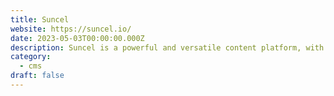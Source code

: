 ```yaml
---
title: Suncel
website: https://suncel.io/
date: 2023-05-03T00:00:00.000Z
description: Suncel is a powerful and versatile content platform, with a simple visual builder for marketers and publishers. It provides an SEO-optimized headless CMS based on Next.js.
category:
  - cms
draft: false
---
```

